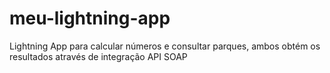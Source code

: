 # meu-lightning-app
Lightning App para calcular números e consultar parques, ambos obtém os resultados através de integração API SOAP
